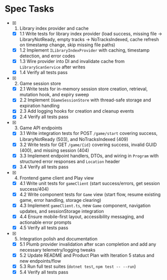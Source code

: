 # Spec Tasks

- [x] 1. Library index provider and cache
  - [x] 1.1 Write tests for library index provider (load success, missing file → LibraryNotReady, empty tracks → NoTracksIndexed, cache refresh on timestamp change, skip missing file paths)
  - [x] 1.2 Implement `ILibraryIndexProvider` with caching, timestamp detection, and error codes
  - [x] 1.3 Wire provider into DI and invalidate cache from `LibraryScanService` after writes
  - [x] 1.4 Verify all tests pass

- [x] 2. Game session store
  - [x] 2.1 Write tests for in-memory session store creation, retrieval, mutation hook, and expiry sweep
  - [x] 2.2 Implement `IGameSessionStore` with thread-safe storage and expiration handling
  - [x] 2.3 Add logging hooks for creation and cleanup events
  - [x] 2.4 Verify all tests pass

- [x] 3. Game API endpoints
  - [x] 3.1 Write integration tests for POST `/game/start` covering success, LibraryNotReady (503), and NoTracksIndexed (409)
  - [x] 3.2 Write tests for GET `/game/{id}` covering success, invalid GUID (400), and missing session (404)
  - [x] 3.3 Implement endpoint handlers, DTOs, and wiring in `Program` with structured error responses and `Location` header
  - [x] 3.4 Verify all tests pass

- [x] 4. Frontend game client and Play view
  - [x] 4.1 Write unit tests for `gameClient` (start success/errors, get session success/404)
  - [x] 4.2 Write component tests for `Game` view (start flow, resume existing game, error handling, storage clearing)
  - [x] 4.3 Implement `gameClient.ts`, new `Game` component, navigation updates, and sessionStorage integration
  - [x] 4.4 Ensure mobile-first layout, accessibility messaging, and actionable error prompts
  - [x] 4.5 Verify all tests pass

- [x] 5. Integration polish and documentation
  - [x] 5.1 Plumb provider invalidation after scan completion and add any necessary telemetry/logging tweaks
  - [x] 5.2 Update README and Product Plan with Iteration 5 status and new endpoints/flow
  - [x] 5.3 Run full test suites (`dotnet test`, `npm test -- --run`)
  - [x] 5.4 Verify all tests pass
